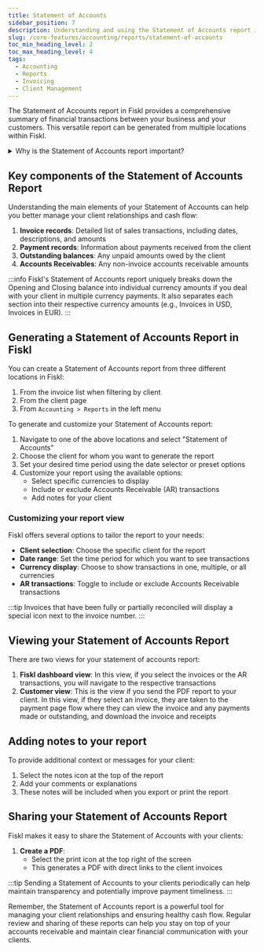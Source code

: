 ```yaml
---
title: Statement of Accounts
sidebar_position: 7
description: Understanding and using the Statement of Accounts report in Fiskl
slug: /core-features/accounting/reports/statement-of-accounts
toc_min_heading_level: 2
toc_max_heading_level: 4
tags:
  - Accounting
  - Reports
  - Invoicing
  - Client Management
---
```


The Statement of Accounts report in Fiskl provides a comprehensive summary of financial transactions between your business and your customers. This versatile report can be generated from multiple locations within Fiskl.

<details>
<summary>Why is the Statement of Accounts report important?</summary>

The Statement of Accounts report is essential because it:

- Summarizes all financial transactions with a specific client
- Helps track outstanding balances and payment history
- Supports effective accounts receivable management
- Aids in assessing customer creditworthiness
- Helps clearly communicate with clients about their financial standing
- Some businesses request a statement of accounts periodically or before settling any invoices

</details>

## Key components of the Statement of Accounts Report

Understanding the main elements of your Statement of Accounts can help you better manage your client relationships and cash flow:

1. **Invoice records**: Detailed list of sales transactions, including dates, descriptions, and amounts
2. **Payment records**: Information about payments received from the client
3. **Outstanding balances**: Any unpaid amounts owed by the client
4. **Accounts Receivables**: Any non-invoice accounts receivable amounts

:::info
Fiskl's Statement of Accounts report uniquely breaks down the Opening and Closing balance into individual currency amounts if you deal with your client in multiple currency payments. It also separates each section into their respective currency amounts (e.g., Invoices in USD, Invoices in EUR).
:::

## Generating a Statement of Accounts Report in Fiskl

You can create a Statement of Accounts report from three different locations in Fiskl:

1. From the invoice list when filtering by client
2. From the client page
3. From `Accounting > Reports` in the left menu

To generate and customize your Statement of Accounts report:

1. Navigate to one of the above locations and select "Statement of Accounts"
2. Choose the client for whom you want to generate the report
3. Set your desired time period using the date selector or preset options
4. Customize your report using the available options:
   - Select specific currencies to display
   - Include or exclude Accounts Receivable (AR) transactions
   - Add notes for your client

### Customizing your report view

Fiskl offers several options to tailor the report to your needs:

- **Client selection**: Choose the specific client for the report
- **Date range**: Set the time period for which you want to see transactions
- **Currency display**: Choose to show transactions in one, multiple, or all currencies
- **AR transactions**: Toggle to include or exclude Accounts Receivable transactions

:::tip
Invoices that have been fully or partially reconciled will display a special icon next to the invoice number.
:::

## Viewing your Statement of Accounts Report

There are two views for your statement of accounts report:

1. **Fiskl dashboard view**: In this view, if you select the invoices or the AR transactions, you will navigate to the respective transactions
2. **Customer view**: This is the view if you send the PDF report to your client. In this view, if they select an invoice, they are taken to the payment page flow where they can view the invoice and any payments made or outstanding, and download the invoice and receipts

## Adding notes to your report

To provide additional context or messages for your client:

1. Select the notes icon at the top of the report
2. Add your comments or explanations
3. These notes will be included when you export or print the report

## Sharing your Statement of Accounts Report

Fiskl makes it easy to share the Statement of Accounts with your clients:

1. **Create a PDF**:
   - Select the print icon at the top right of the screen
   - This generates a PDF with direct links to the client invoices

:::tip
Sending a Statement of Accounts to your clients periodically can help maintain transparency and potentially improve payment timeliness.
:::

Remember, the Statement of Accounts report is a powerful tool for managing your client relationships and ensuring healthy cash flow. Regular review and sharing of these reports can help you stay on top of your accounts receivable and maintain clear financial communication with your clients.
